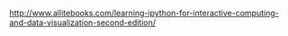 http://www.allitebooks.com/learning-ipython-for-interactive-computing-and-data-visualization-second-edition/